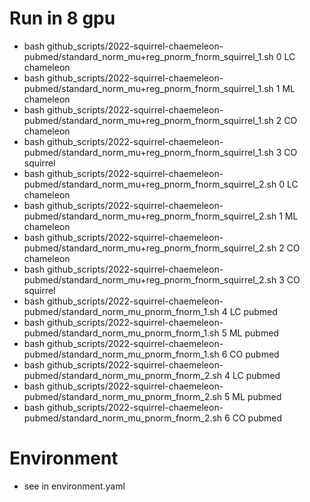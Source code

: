 # Run in 8 gpu
* bash github_scripts/2022-squirrel-chaemeleon-pubmed/standard_norm_mu+reg_pnorm_fnorm_squirrel_1.sh  0  LC  chameleon
* bash github_scripts/2022-squirrel-chaemeleon-pubmed/standard_norm_mu+reg_pnorm_fnorm_squirrel_1.sh  1  ML  chameleon
* bash github_scripts/2022-squirrel-chaemeleon-pubmed/standard_norm_mu+reg_pnorm_fnorm_squirrel_1.sh  2  CO  chameleon
* bash github_scripts/2022-squirrel-chaemeleon-pubmed/standard_norm_mu+reg_pnorm_fnorm_squirrel_1.sh  3  CO  squirrel
* bash github_scripts/2022-squirrel-chaemeleon-pubmed/standard_norm_mu+reg_pnorm_fnorm_squirrel_2.sh  0  LC  chameleon
* bash github_scripts/2022-squirrel-chaemeleon-pubmed/standard_norm_mu+reg_pnorm_fnorm_squirrel_2.sh  1  ML  chameleon
* bash github_scripts/2022-squirrel-chaemeleon-pubmed/standard_norm_mu+reg_pnorm_fnorm_squirrel_2.sh  2  CO  chameleon
* bash github_scripts/2022-squirrel-chaemeleon-pubmed/standard_norm_mu+reg_pnorm_fnorm_squirrel_2.sh  3  CO  squirrel
* bash github_scripts/2022-squirrel-chaemeleon-pubmed/standard_norm_mu_pnorm_fnorm_1.sh  4  LC  pubmed
* bash github_scripts/2022-squirrel-chaemeleon-pubmed/standard_norm_mu_pnorm_fnorm_1.sh  5  ML  pubmed
* bash github_scripts/2022-squirrel-chaemeleon-pubmed/standard_norm_mu_pnorm_fnorm_1.sh  6  CO  pubmed
* bash github_scripts/2022-squirrel-chaemeleon-pubmed/standard_norm_mu_pnorm_fnorm_2.sh  4  LC  pubmed
* bash github_scripts/2022-squirrel-chaemeleon-pubmed/standard_norm_mu_pnorm_fnorm_2.sh  5  ML  pubmed
* bash github_scripts/2022-squirrel-chaemeleon-pubmed/standard_norm_mu_pnorm_fnorm_2.sh  6  CO  pubmed
# Environment
* see in environment.yaml
